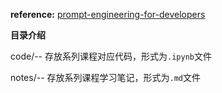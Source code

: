 **reference:** [prompt-engineering-for-developers](https://github.com/datawhalechina/prompt-engineering-for-developers)

**目录介绍**

code/-- 存放系列课程对应代码，形式为`.ipynb`文件

notes/-- 存放系列课程学习笔记，形式为`.md`文件 
